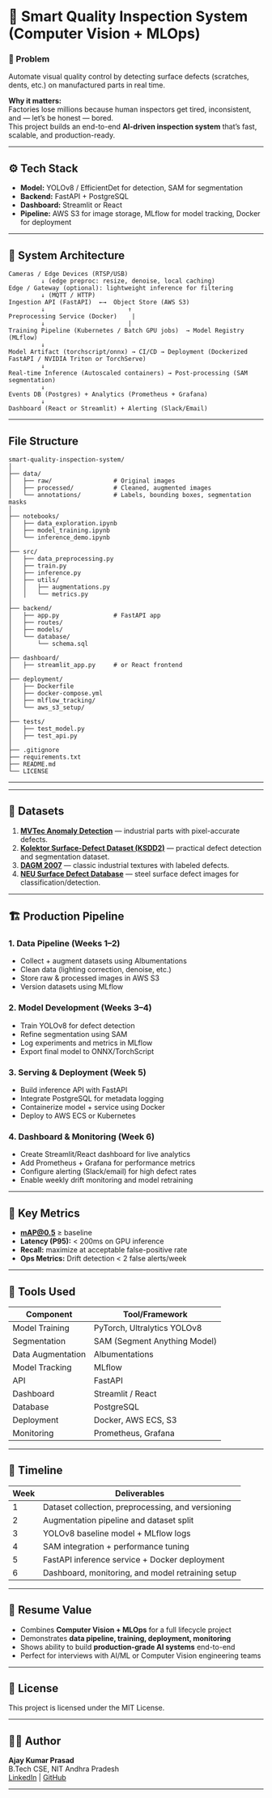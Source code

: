 # 🧠 Smart Quality Inspection System (Computer Vision + MLOps)

### 🚩 Problem
Automate visual quality control by detecting surface defects (scratches, dents, etc.) on manufactured parts in real time.

**Why it matters:**  
Factories lose millions because human inspectors get tired, inconsistent, and — let’s be honest — bored.  
This project builds an end-to-end **AI-driven inspection system** that’s fast, scalable, and production-ready.

---

## ⚙️ Tech Stack

- **Model:** YOLOv8 / EfficientDet for detection, SAM for segmentation  
- **Backend:** FastAPI + PostgreSQL  
- **Dashboard:** Streamlit or React  
- **Pipeline:** AWS S3 for image storage, MLflow for model tracking, Docker for deployment  

---

## 🧩 System Architecture
```
Cameras / Edge Devices (RTSP/USB)
         ↓ (edge preproc: resize, denoise, local caching)
Edge / Gateway (optional): lightweight inference for filtering
         ↓ (MQTT / HTTP)
Ingestion API (FastAPI)  ←→  Object Store (AWS S3)
         ↓                       ↑
Preprocessing Service (Docker)    |
         ↓                       |
Training Pipeline (Kubernetes / Batch GPU jobs)  → Model Registry (MLflow)
         ↓
Model Artifact (torchscript/onnx) → CI/CD → Deployment (Dockerized FastAPI / NVIDIA Triton or TorchServe)
         ↓
Real-time Inference (Autoscaled containers) → Post-processing (SAM segmentation)
         ↓
Events DB (Postgres) + Analytics (Prometheus + Grafana)
         ↓
Dashboard (React or Streamlit) + Alerting (Slack/Email)
```
---

## File Structure
```
smart-quality-inspection-system/
│
├── data/
│   ├── raw/                 # Original images
│   ├── processed/           # Cleaned, augmented images
│   └── annotations/         # Labels, bounding boxes, segmentation masks
│
├── notebooks/
│   ├── data_exploration.ipynb
│   ├── model_training.ipynb
│   └── inference_demo.ipynb
│
├── src/
│   ├── data_preprocessing.py
│   ├── train.py
│   ├── inference.py
│   ├── utils/
│   │   ├── augmentations.py
│   │   └── metrics.py
│
├── backend/
│   ├── app.py               # FastAPI app
│   ├── routes/
│   ├── models/
│   └── database/
│       └── schema.sql
│
├── dashboard/
│   ├── streamlit_app.py     # or React frontend
│
├── deployment/
│   ├── Dockerfile
│   ├── docker-compose.yml
│   ├── mlflow_tracking/
│   └── aws_s3_setup/
│
├── tests/
│   ├── test_model.py
│   ├── test_api.py
│
├── .gitignore
├── requirements.txt
├── README.md
└── LICENSE
```
---


---

## 🧠 Datasets

1. **[MVTec Anomaly Detection](https://www.mvtec.com/company/research/datasets/mvtec-ad)** — industrial parts with pixel-accurate defects.  
2. **[Kolektor Surface-Defect Dataset (KSDD2)](https://www.vicos.si/resources/kolektorsdd2/)** — practical defect detection and segmentation dataset.  
3. **[DAGM 2007](https://www.kaggle.com/datasets)** — classic industrial textures with labeled defects.  
4. **[NEU Surface Defect Database](https://www.kaggle.com/datasets)** — steel surface defect images for classification/detection.

---

## 🏗️ Production Pipeline

### 1. Data Pipeline (Weeks 1–2)
- Collect + augment datasets using Albumentations  
- Clean data (lighting correction, denoise, etc.)  
- Store raw & processed images in AWS S3  
- Version datasets using MLflow

### 2. Model Development (Weeks 3–4)
- Train YOLOv8 for defect detection  
- Refine segmentation using SAM  
- Log experiments and metrics in MLflow  
- Export final model to ONNX/TorchScript

### 3. Serving & Deployment (Week 5)
- Build inference API with FastAPI  
- Integrate PostgreSQL for metadata logging  
- Containerize model + service using Docker  
- Deploy to AWS ECS or Kubernetes

### 4. Dashboard & Monitoring (Week 6)
- Create Streamlit/React dashboard for live analytics  
- Add Prometheus + Grafana for performance metrics  
- Configure alerting (Slack/email) for high defect rates  
- Enable weekly drift monitoring and model retraining

---

## 🧮 Key Metrics

- **mAP@0.5** ≥ baseline  
- **Latency (P95):** < 200ms on GPU inference  
- **Recall:** maximize at acceptable false-positive rate  
- **Ops Metrics:** Drift detection < 2 false alerts/week  

---

## 🧰 Tools Used

| Component | Tool/Framework |
|------------|----------------|
| Model Training | PyTorch, Ultralytics YOLOv8 |
| Segmentation | SAM (Segment Anything Model) |
| Data Augmentation | Albumentations |
| Model Tracking | MLflow |
| API | FastAPI |
| Dashboard | Streamlit / React |
| Database | PostgreSQL |
| Deployment | Docker, AWS ECS, S3 |
| Monitoring | Prometheus, Grafana |

---

## 🧭 Timeline

| Week | Deliverables |
|------|---------------|
| 1 | Dataset collection, preprocessing, and versioning |
| 2 | Augmentation pipeline and dataset split |
| 3 | YOLOv8 baseline model + MLflow logs |
| 4 | SAM integration + performance tuning |
| 5 | FastAPI inference service + Docker deployment |
| 6 | Dashboard, monitoring, and model retraining setup |

---

## 🧠 Resume Value

- Combines **Computer Vision + MLOps** for a full lifecycle project  
- Demonstrates **data pipeline, training, deployment, monitoring**  
- Shows ability to build **production-grade AI systems** end-to-end  
- Perfect for interviews with AI/ML or Computer Vision engineering teams  

---

## 📜 License

This project is licensed under the MIT License.

---

## 👨‍💻 Author

**Ajay Kumar Prasad**  
B.Tech CSE, NIT Andhra Pradesh  
[LinkedIn](https://linkedin.com/in/ajay-kumar-prasad) | [GitHub](https://github.com/Ajay-Kumar-Prasad)

---
